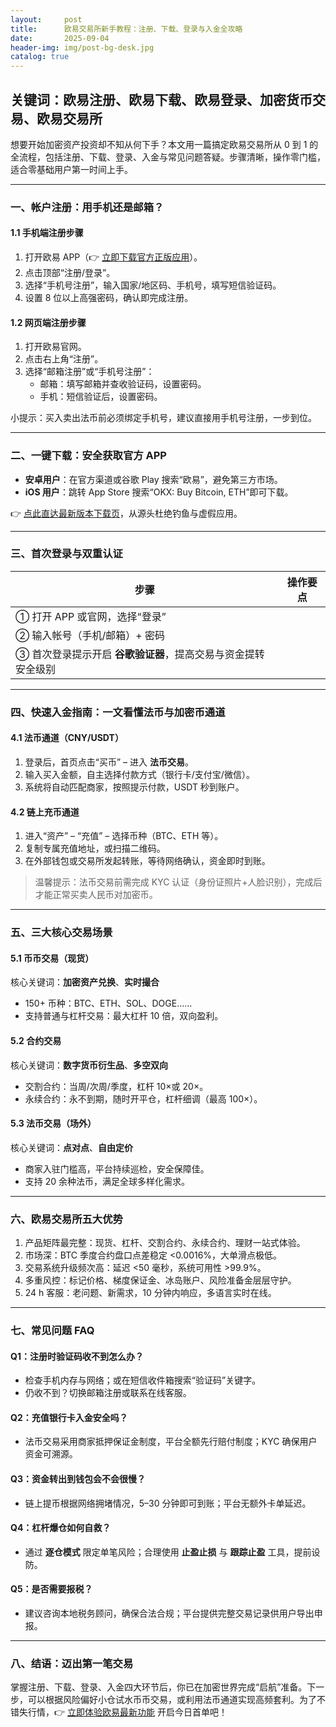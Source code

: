 ```yaml
---
layout:     post
title:      欧易交易所新手教程：注册、下载、登录与入金全攻略
date:       2025-09-04
header-img: img/post-bg-desk.jpg
catalog: true
---
```


## 关键词：欧易注册、欧易下载、欧易登录、加密货币交易、欧易交易所

想要开始加密资产投资却不知从何下手？本文用一篇搞定欧易交易所从 0 到 1 的全流程，包括注册、下载、登录、入金与常见问题答疑。步骤清晰，操作零门槛，适合零基础用户第一时间上手。

---

### 一、帐户注册：用手机还是邮箱？
#### 1.1 手机端注册步骤
1. 打开欧易 APP（👉 [立即下载官方正版应用](https://okxdog.com/)）。
2. 点击顶部“注册/登录”。
3. 选择“手机号注册”，输入国家/地区码、手机号，填写短信验证码。
4. 设置 8 位以上高强密码，确认即完成注册。

#### 1.2 网页端注册步骤
1. 打开欧易官网。
2. 点击右上角“注册”。
3. 选择“邮箱注册”或“手机号注册”：
   - 邮箱：填写邮箱并查收验证码，设置密码。
   - 手机：短信验证后，设置密码。
   
小提示：买入卖出法币前必须绑定手机号，建议直接用手机号注册，一步到位。

---

### 二、一键下载：安全获取官方 APP
- **安卓用户**：在官方渠道或谷歌 Play 搜索“欧易”，避免第三方市场。
- **iOS 用户**：跳转 App Store 搜索“OKX: Buy Bitcoin, ETH”即可下载。

👉 [点此直达最新版本下载页](https://okxdog.com/)，从源头杜绝钓鱼与虚假应用。

---

### 三、首次登录与双重认证
| 步骤 | 操作要点 |
| --- | --- |
| ① 打开 APP 或官网，选择“登录” |
| ② 输入帐号（手机/邮箱）+ 密码 |
| ③ 首次登录提示开启 **谷歌验证器**，提高交易与资金提转安全级别 |

---

### 四、快速入金指南：一文看懂法币与加密币通道
#### 4.1 法币通道（CNY/USDT）
1. 登录后，首页点击“买币” – 进入 **法币交易**。
2. 输入买入金额，自主选择付款方式（银行卡/支付宝/微信）。
3. 系统将自动匹配商家，按照提示付款，USDT 秒到账户。

#### 4.2 链上充币通道
1. 进入“资产” – “充值” – 选择币种（BTC、ETH 等）。
2. 复制专属充值地址，或扫描二维码。
3. 在外部钱包或交易所发起转账，等待网络确认，资金即时到账。

> 温馨提示：法币交易前需完成 KYC 认证（身份证照片+人脸识别），完成后才能正常买卖人民币对加密币。

---

### 五、三大核心交易场景
#### 5.1 币币交易（现货）
核心关键词：**加密资产兑换**、**实时撮合**
- 150+ 币种：BTC、ETH、SOL、DOGE……
- 支持普通与杠杆交易：最大杠杆 10 倍，双向盈利。

#### 5.2 合约交易
核心关键词：**数字货币衍生品**、**多空双向**
- 交割合约：当周/次周/季度，杠杆 10×或 20×。
- 永续合约：永不到期，随时开平仓，杠杆细调（最高 100×）。

#### 5.3 法币交易（场外）
核心关键词：**点对点**、**自由定价**
- 商家入驻门槛高，平台持续巡检，安全保障佳。
- 支持 20 余种法币，满足全球多样化需求。

---

### 六、欧易交易所五大优势
1. 产品矩阵最完整：现货、杠杆、交割合约、永续合约、理财一站式体验。
2. 市场深：BTC 季度合约盘口点差稳定 <0.0016%，大单滑点极低。
3. 交易系统升级频次高：延迟 <50 毫秒，系统可用性 >99.9%。
4. 多重风控：标记价格、梯度保证金、冰岛账户、风险准备金层层守护。
5. 24 h 客服：老问题、新需求，10 分钟内响应，多语言实时在线。

---

### 七、常见问题 FAQ
#### Q1：注册时验证码收不到怎么办？
- 检查手机内存与网络；或在短信收件箱搜索“验证码”关键字。
- 仍收不到？切换邮箱注册或联系在线客服。

#### Q2：充值银行卡入金安全吗？
- 法币交易采用商家抵押保证金制度，平台全额先行赔付制度；KYC 确保用户资金可溯源。

#### Q3：资金转出到钱包会不会很慢？
- 链上提币根据网络拥堵情况，5–30 分钟即可到账；平台无额外卡单延迟。

#### Q4：杠杆爆仓如何自救？
- 通过 **逐仓模式** 限定单笔风险；合理使用 **止盈止损** 与 **跟踪止盈** 工具，提前设防。

#### Q5：是否需要报税？
- 建议咨询本地税务顾问，确保合法合规；平台提供完整交易记录供用户导出申报。

---

### 八、结语：迈出第一笔交易
掌握注册、下载、登录、入金四大环节后，你已在加密世界完成“启航”准备。下一步，可以根据风险偏好小仓试水币币交易，或利用法币通道实现高频套利。为了不错失行情，👉 [立即体验欧易最新功能](https://okxdog.com/) 开启今日首单吧！